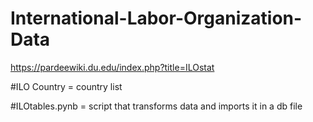 # International-Labor-Organization-Data
https://pardeewiki.du.edu/index.php?title=ILOstat

#ILO Country = country list

#ILOtables.pynb = script that transforms data and imports it in a db file
